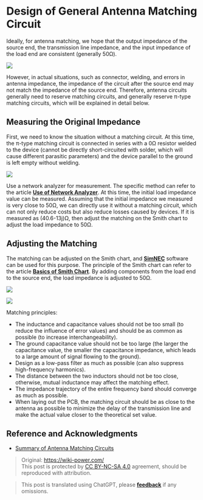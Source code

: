 # Design of General Antenna Matching Circuit

Ideally, for antenna matching, we hope that the output impedance of the source end, the transmission line impedance, and the input impedance of the load end are consistent (generally 50Ω).

![](https://f004.backblazeb2.com/file/wiki-media/img/20220531150107.png)

However, in actual situations, such as connector, welding, and errors in antenna impedance, the impedance of the circuit after the source end may not match the impedance of the source end. Therefore, antenna circuits generally need to reserve matching circuits, and generally reserve π-type matching circuits, which will be explained in detail below.

## Measuring the Original Impedance

First, we need to know the situation without a matching circuit. At this time, the π-type matching circuit is connected in series with a 0Ω resistor welded to the device (cannot be directly short-circuited with solder, which will cause different parasitic parameters) and the device parallel to the ground is left empty without welding.

![](https://f004.backblazeb2.com/file/wiki-media/img/20220531150242.png)

Use a network analyzer for measurement. The specific method can refer to the article [**Use of Network Analyzer**](https://wiki-power.com/en/%E7%BD%91%E7%BB%9C%E5%88%86%E6%9E%90%E4%BB%AA%E7%9A%84%E4%BD%BF%E7%94%A8). At this time, the initial load impedance value can be measured. Assuming that the initial impedance we measured is very close to 50Ω, we can directly use it without a matching circuit, which can not only reduce costs but also reduce losses caused by devices. If it is measured as (40.6-13j)Ω, then adjust the matching on the Smith chart to adjust the load impedance to 50Ω.

## Adjusting the Matching

The matching can be adjusted on the Smith chart, and [**SimNEC**](http://www.ae6ty.com/smith_charts.html) software can be used for this purpose. The principle of the Smith chart can refer to the article [**Basics of Smith Chart**](https://wiki-power.com/en/%E5%8F%B2%E5%AF%86%E6%96%AF%E5%9C%86%E5%9B%BE%E5%9F%BA%E7%A1%80). By adding components from the load end to the source end, the load impedance is adjusted to 50Ω.

![](https://f004.backblazeb2.com/file/wiki-media/img/20220531150624.png)

![](https://f004.backblazeb2.com/file/wiki-media/img/20220531151108.png)

Matching principles:

- The inductance and capacitance values should not be too small (to reduce the influence of error values) and should be as common as possible (to increase interchangeability).
- The ground capacitance value should not be too large (the larger the capacitance value, the smaller the capacitance impedance, which leads to a large amount of signal flowing to the ground).
- Design as a low-pass filter as much as possible (can also suppress high-frequency harmonics).
- The distance between the two inductors should not be too close, otherwise, mutual inductance may affect the matching effect.
- The impedance trajectory of the entire frequency band should converge as much as possible.
- When laying out the PCB, the matching circuit should be as close to the antenna as possible to minimize the delay of the transmission line and make the actual value closer to the theoretical set value.

## Reference and Acknowledgments

- [Summary of Antenna Matching Circuits](https://momodiyer.work/20past/201901250p/201901250p.html)

> Original: <https://wiki-power.com/>  
> This post is protected by [CC BY-NC-SA 4.0](https://creativecommons.org/licenses/by/4.0/deed.en) agreement, should be reproduced with attribution.

> This post is translated using ChatGPT, please [**feedback**](https://github.com/linyuxuanlin/Wiki_MkDocs/issues/new) if any omissions.